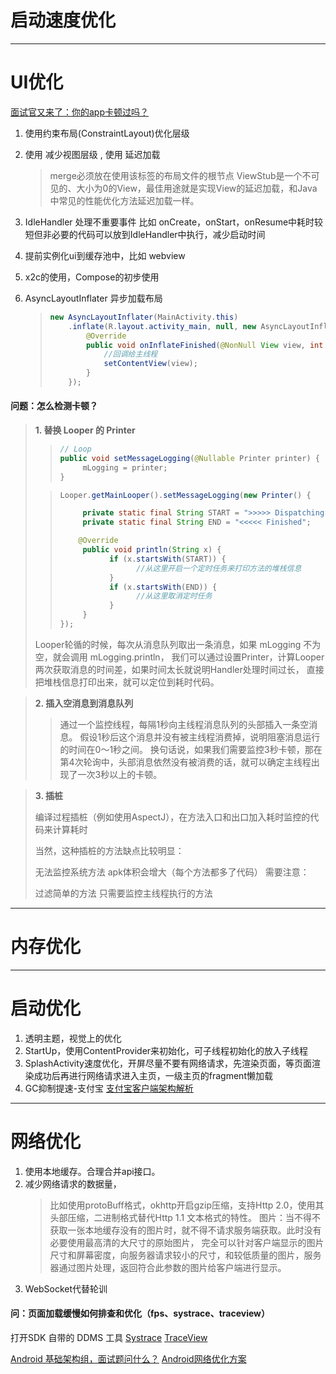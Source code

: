 # 启动速度优化

---

# UI优化
[面试官又来了：你的app卡顿过吗？](https://juejin.cn/post/6844903949560971277)
1. 使用约束布局(ConstraintLayout)优化层级
2. 使用 <merge> 减少视图层级 , 使用 <ViewStub> 延迟加载
   > merge必须放在使用该标签的布局文件的根节点
   > ViewStub是一个不可见的、大小为0的View，最佳用途就是实现View的延迟加载，和Java中常见的性能优化方法延迟加载一样。
3. IdleHandler 处理不重要事件 比如 onCreate，onStart，onResume中耗时较短但非必要的代码可以放到IdleHandler中执行，减少启动时间
4. 提前实例化ui到缓存池中，比如 webview
5. x2c的使用，Compose的初步使用
6. AsyncLayoutInflater 异步加载布局

   > ```java
   > new AsyncLayoutInflater(MainActivity.this)
   >     .inflate(R.layout.activity_main, null, new AsyncLayoutInflater.OnInflateFinishedListener() {
   >         @Override
   >         public void onInflateFinished(@NonNull View view, int i, @Nullable ViewGroup viewGroup) {
   >             //回调给主线程
   >             setContentView(view);
   >         }
   >     });
   > ```

#### **问题：怎么检测卡顿？**
>**1. 替换 Looper 的 Printer**
>>```java
>> // Loop
>> public void setMessageLogging(@Nullable Printer printer) {  
>>      mLogging = printer;
>> }
>> ```
> 
>>```java
>> Looper.getMainLooper().setMessageLogging(new Printer() {
>>
>>      private static final String START = ">>>>> Dispatching";
>>      private static final String END = "<<<<< Finished";
>>
>>     @Override
>>      public void println(String x) {
>>            if (x.startsWith(START)) {
>>                  //从这里开启一个定时任务来打印方法的堆栈信息
>>            }
>>            if (x.startsWith(END)) {
>>                  //从这里取消定时任务
>>            }
>>      }
>>});
>>```
> Looper轮循的时候，每次从消息队列取出一条消息，如果 mLogging 不为空，就会调用 mLogging.println，
> 我们可以通过设置Printer，计算Looper两次获取消息的时间差，如果时间太长就说明Handler处理时间过长，
> 直接把堆栈信息打印出来，就可以定位到耗时代码。

>**2. 插入空消息到消息队列**
>> 通过一个监控线程，每隔1秒向主线程消息队列的头部插入一条空消息。
>> 假设1秒后这个消息并没有被主线程消费掉，说明阻塞消息运行的时间在0～1秒之间。
>> 换句话说，如果我们需要监控3秒卡顿，那在第4次轮询中，头部消息依然没有被消费的话，就可以确定主线程出现了一次3秒以上的卡顿。


>**3. 插桩**
>
> 编译过程插桩（例如使用AspectJ），在方法入口和出口加入耗时监控的代码来计算耗时
> 
> 当然，这种插桩的方法缺点比较明显：
>
> 无法监控系统方法
> apk体积会增大（每个方法都多了代码）
> 需要注意：
>
> 过滤简单的方法
> 只需要监控主线程执行的方法

---

# 内存优化

---

# 启动优化

1. 透明主题，视觉上的优化
2. StartUp，使用ContentProvider来初始化，可子线程初始化的放入子线程
3. SplashActivity速度优化，开屏尽量不要有网络请求，先渲染页面，等页面渲染成功后再进行网络请求进入主页，一级主页的fragment懒加载
4. GC抑制提速-支付宝
   [支付宝客户端架构解析](https://juejin.cn/post/6844903705028853767)

---

# 网络优化

1. 使用本地缓存。合理合并api接口。
2. 减少网络请求的数据量，
   > 比如使用protoBuff格式，okhttp开启gzip压缩，支持Http 2.0，使用其头部压缩，二进制格式替代Http 1.1 文本格式的特性。
   > 图片：当不得不获取一张本地缓存没有的图片时，就不得不请求服务端获取。此时没有必要使用最高清的大尺寸的原始图片，
   > 完全可以针对客户端显示的图片尺寸和屏幕密度，向服务器请求较小的尺寸，和较低质量的图片，服务器通过图片处理，返回符合此参数的图片给客户端进行显示。
3. WebSocket代替轮训

#### 问：页面加载缓慢如何排查和优化（fps、systrace、traceview）

打开SDK 自带的 DDMS 工具
[Systrace](https://www.jianshu.com/p/75aa88d1b575)
[TraceView](https://www.jianshu.com/p/7e9ca2c73c97)

[Android 基础架构组，面试题问什么？](https://mp.weixin.qq.com/s/gbHTA0YGrD3KJhf3zy8S6Q)
[Android网络优化方案](https://juejin.cn/post/6896302142542315533)